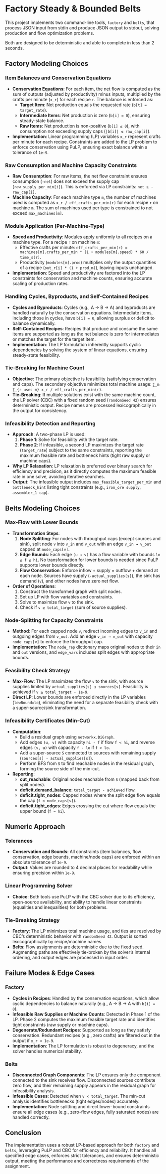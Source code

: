 # Factory Steady & Bounded Belts

This project implements two command-line tools, `factory` and `belts`, that process JSON input from stdin and produce JSON output to stdout, solving production and flow optimization problems. 

Both are designed to be deterministic and able to complete in less than 2 seconds.

## Factory Modeling Choices

### Item Balances and Conservation Equations
- **Conservation Equations**: For each item, the net flow is computed as the sum of outputs (adjusted by productivity) minus inputs, multiplied by the crafts per minute (`x_r`) for each recipe `r`. The balance is enforced as:
  - **Target Item**: Net production equals the requested rate (`b[t] = target_rate`).
  - **Intermediate Items**: Net production is zero (`b[i] = 0`), ensuring steady-state balance.
  - **Raw Items**: Net production is non-positive (`b[i] ≤ 0`), with consumption not exceeding supply caps (`|b[i]| ≤ raw_cap[i]`).
- **Implementation**: Linear programming (LP) variables `x_r` represent crafts per minute for each recipe. Constraints are added to the LP problem to enforce conservation using PuLP, ensuring exact balance within a tolerance of `1e-9`.

### Raw Consumption and Machine Capacity Constraints
- **Raw Consumption**: For raw items, the net flow constraint ensures consumption (`-net`) does not exceed the supply cap (`raw_supply_per_min[i]`). This is enforced via LP constraints: `net ≥ -raw_cap[i]`.
- **Machine Capacity**: For each machine type `m`, the number of machines used is computed as `x_r / eff_crafts_per_min(r)` for each recipe `r` on machine `m`. The sum of machines used per type is constrained to not exceed `max_machines[m]`.

### Module Application (Per-Machine-Type)
- **Speed and Productivity**: Modules apply uniformly to all recipes on a machine type. For a recipe `r` on machine `m`:
  - Effective crafts per minute: `eff_crafts_per_min(r) = machines[m].crafts_per_min * (1 + modules[m].speed) * 60 / time_s(r)`.
  - Productivity (`modules[m].prod`) multiplies only the output quantities of a recipe (`out_r[i] * (1 + prod_m)`), leaving inputs unchanged.
- **Implementation**: Speed and productivity are factored into the LP constraints for conservation and machine counts, ensuring accurate scaling of production rates.

### Handling Cycles, Byproducts, and Self-Contained Recipes
- **Cycles and Byproducts**: Cycles (e.g., A → B → A) and byproducts are handled naturally by the conservation equations. Intermediate items, including those in cycles, have `b[i] = 0`, allowing surplus or deficit to balance dynamically.
- **Self-Contained Recipes**: Recipes that produce and consume the same items are supported as long as the net balance is zero for intermediates or matches the target for the target item.
- **Implementation**: The LP formulation inherently supports cyclic dependencies by solving the system of linear equations, ensuring steady-state feasibility.

### Tie-Breaking for Machine Count
- **Objective**: The primary objective is feasibility (satisfying conservation and caps). The secondary objective minimizes total machine usage: `∑_m ∑_{r uses m} x_r / eff_crafts_per_min(r)`.
- **Tie-Breaking**: If multiple solutions exist with the same machine count, the LP solver (CBC) with a fixed random seed (`randomSeed 42`) ensures deterministic output. Recipe names are processed lexicographically in the output for consistency.

### Infeasibility Detection and Reporting
- **Approach**: A two-phase LP is used:
  1. **Phase 1**: Solve for feasibility with the target rate.
  2. **Phase 2**: If infeasible, a second LP maximizes the target rate (`target_rate`) subject to the same constraints, reporting the maximum feasible rate and bottleneck hints (tight raw supply or machine caps).
- **Why LP Relaxation**: LP relaxation is preferred over binary search for efficiency and precision, as it directly computes the maximum feasible rate in one solve, avoiding iterative searches.
- **Output**: The infeasible output includes `max_feasible_target_per_min` and `bottleneck_hint` listing tight constraints (e.g., `iron_ore supply`, `assembler_1 cap`).

## Belts Modeling Choices

### Max-Flow with Lower Bounds
- **Transformation Steps**:
  1. **Node Splitting**: For nodes with throughput caps (except sources and sink), split node `v` into `v_in` and `v_out` with an edge `v_in → v_out` capped at `node_caps[v]`.
  2. **Edge Bounds**: Each edge `(u → v)` has a flow variable with bounds `lo ≤ f ≤ hi`. No transformation for lower bounds is needed since PuLP supports lower bounds directly.
  3. **Flow Conservation**: Enforce inflow + supply = outflow + demand at each node. Sources have supply (`-actual_supplies[s]`), the sink has demand (`v`), and other nodes have zero net flow.
- **Order of Operations**:
  1. Construct the transformed graph with split nodes.
  2. Set up LP with flow variables and constraints.
  3. Solve to maximize flow `v` to the sink.
  4. Check if `v ≥ total_target` (sum of source supplies).

### Node-Splitting for Capacity Constraints
- **Method**: For each capped node `v`, redirect incoming edges to `v_in` and outgoing edges from `v_out`. Add an edge `v_in → v_out` with capacity `node_caps[v]` to enforce the throughput cap.
- **Implementation**: The `node_rep` dictionary maps original nodes to their `in` and `out` versions, and `edge_vars` includes split edges with appropriate bounds.

### Feasibility Check Strategy
- **Max-Flow**: The LP maximizes the flow `v` to the sink, with source supplies limited by `actual_supplies[s] ≤ sources[s]`. Feasibility is achieved if `v ≥ total_target - 1e-9`.
- **Direct LP**: Lower bounds are enforced directly in the LP variables (`lowBound=lo`), eliminating the need for a separate feasibility check with a super-source/sink transformation.

### Infeasibility Certificates (Min-Cut)
- **Computation**:
  - Build a residual graph using `networkx.DiGraph`.
  - Add edges `(u, v)` with capacity `hi - f` if flow `f < hi`, and reverse edges `(v, u)` with capacity `f - lo` if `f > lo`.
  - Add a super-source `S` connected to sources with remaining supply (`sources[s] - actual_supplies[s]`).
  - Perform BFS from `S` to find reachable nodes in the residual graph, forming the source side of the min-cut.
- **Reporting**:
  - **cut_reachable**: Original nodes reachable from `S` (mapped back from split nodes).
  - **deficit.demand_balance**: `total_target - achieved` flow.
  - **deficit.tight_nodes**: Capped nodes where the split edge flow equals the cap (`f ≈ node_caps[s]`).
  - **deficit.tight_edges**: Edges crossing the cut where flow equals the upper bound (`f ≈ hi`).

## Numeric Approach

### Tolerances
- **Conservation and Bounds**: All constraints (item balances, flow conservation, edge bounds, machine/node caps) are enforced within an absolute tolerance of `1e-9`.
- **Output**: Values are rounded to 4 decimal places for readability while ensuring precision within `1e-9`.

### Linear Programming Solver
- **Choice**: Both tools use PuLP with the CBC solver due to its efficiency, open-source availability, and ability to handle linear constraints (equalities and inequalities) for both problems.

### Tie-Breaking Strategy
- **Factory**: The LP minimizes total machine usage, and ties are resolved by CBC’s deterministic behavior with `randomSeed 42`. Output is sorted lexicographically by recipe/machine names.
- **Belts**: Flow assignments are deterministic due to the fixed seed. Augmenting paths are effectively tie-broken by the solver’s internal ordering, and output edges are processed in input order.

## Failure Modes & Edge Cases

### Factory
- **Cycles in Recipes**: Handled by the conservation equations, which allow cyclic dependencies to balance naturally (e.g., A → B → A with `b[i] = 0`).
- **Infeasible Raw Supplies or Machine Counts**: Detected in Phase 1 of the LP. Phase 2 computes the maximum feasible target rate and identifies tight constraints (raw supply or machine caps).
- **Degenerate/Redundant Recipes**: Supported as long as they satisfy conservation. Redundant recipes (e.g., zero crafts) are filtered out in the output if `x_r < 1e-9`.
- **Implementation**: The LP formulation is robust to degeneracy, and the solver handles numerical stability.

### Belts
- **Disconnected Graph Components**: The LP ensures only the component connected to the sink receives flow. Disconnected sources contribute zero flow, and their remaining supply appears in the residual graph for infeasibility analysis.
- **Infeasible Cases**: Detected when `v < total_target`. The min-cut analysis identifies bottlenecks (tight edges/nodes) accurately.
- **Implementation**: Node splitting and direct lower-bound constraints ensure all edge cases (e.g., zero-flow edges, fully saturated nodes) are handled correctly.

## Conclusion
The implementation uses a robust LP-based approach for both `factory` and `belts`, leveraging PuLP and CBC for efficiency and reliability. It handles all specified edge cases, enforces strict tolerances, and ensures deterministic output, meeting the performance and correctness requirements of the assignment.
